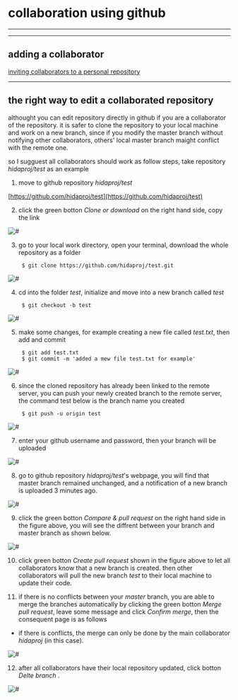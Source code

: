 # collaboration using github
---

---
## adding a collaborator


[inviting collaborators to a personal repository](https://help.github.com/articles/inviting-collaborators-to-a-personal-repository/)

---
## the right way to edit a collaborated repository

althought you can edit repository directly in github if you are a collaborator of the repository. it is safer to clone the repository to your local machine and work on a new branch, since if you modify the master branch without notifying other collaborators, others' local master branch maight conflict with the remote one. 

so I sugguest all collaborators should work as follow steps, take repository *hidaproj/test* as an example

1. move to github repository *hidaproj/test*

[https://github.com/hidaproj/test](https://github.com/hidaproj/test)

2. click the green botton *Clone or download* on the right hand side, copy the link

![#](./figure/1.png)

3. go to your local work directory, open your terminal, download the whole repository as a folder
        
        $ git clone https://github.com/hidaproj/test.git
        
![#](./figure/2.png)

4. cd into the folder *test*, initialize and move into a new branch called *test*

        $ git checkout -b test

![#](./figure/3.png)

5. make some changes, for example creating a new file called *test.txt*, then add and commit
        
        $ git add test.txt
        $ git commit -m 'added a mew file test.txt for example'
        
![#](./figure/4.png)

6. since the cloned repository has already been linked to the remote server, you can push your newly created branch to the remote server, the command test below is the branch name you created

        $ git push -u origin test
        
![#](./figure/5.png)

7. enter your github username and password, then your branch will be uploaded 

![#](./figure/6.png)

8. go to github repository *hidaproj/test*'s webpage, you will find that master branch remained unchanged, and a notification of a new branch is uploaded 3 minutes ago.

![#](./figure/7.png)

9. click the green botton *Compare & pull request* on the right hand side in the figure above, you will see the diffrent between your branch and master branch as shown below. 

![#](./figure/8.png)

10. click green botton *Create pull request* shown in the figure above to let all collaborators know that a new branch is created. then other collaborators will pull the new branch *test* to their local machine to update their code.


11. if there is no conflicts between your *master* branch, you are able to merge the branches automatically by clicking the green botton *Merge pull request*, leave some message and click *Confirm merge*, then the consequent page is as follows

- if there is conflicts, the merge can only be done by the main collaborator *hidaproj* (in this case). 

![#](./figure/9.png)


12. after all collaborators have their local repository updated, click botton *Delte branch* .

![#](./figure/10.png)
        
